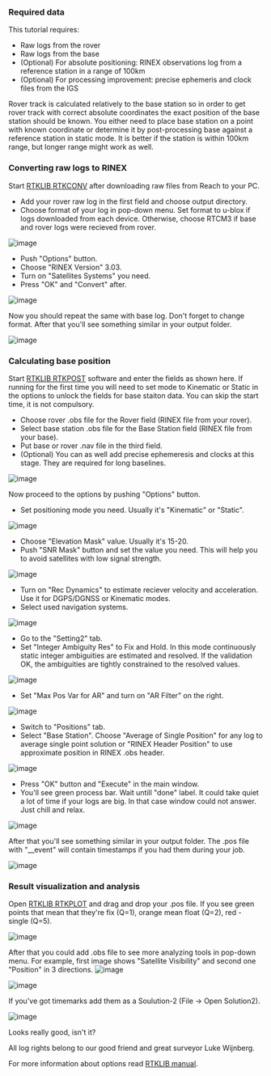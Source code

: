 ### Required data

This tutorial requires:

* Raw logs from the rover
* Raw logs from the base
* (Optional) For absolute positioning: RINEX observations log from a reference station in a range of 100km
* (Optional) For processing improvement: precise ephemeris and clock files from the IGS

Rover track is calculated relatively to the base station so in order to get rover track with correct absolute coordinates the exact position of the base station should be known. You either need to place base station on a point with known coordinate or determine it by post-processing base against a reference station in static mode. It is better if the station is within 100km range, but longer range might work as well.


### Converting raw logs to RINEX

Start [RTKLIB RTKCONV](https://files.emlid.com/RTKLIB/rtkconv_emlid_b26.exe) after downloading raw files from Reach to your PC.

* Add your rover raw log in the first field and choose output directory.
* Choose format of your log in pop-down menu. Set format to u-blox if logs downloaded from each device. Otherwise, choose RTCM3 if base and rover logs were recieved from rover.

![image](img/post-processing/rtkconv_format.png)

* Push "Options" button.
* Choose "RINEX Version" 3.03.
* Turn on "Satellites Systems" you need.
* Press "OK" and "Convert" after.

![image](img/post-processing/rtkconv_options.png)

Now you should repeat the same with base log. Don't forget to change format. 
After that you'll see something similar in your output folder.

![image](img/post-processing/rtkconv_output_folder.png)

### Calculating base position

Start [RTKLIB RTKPOST](https://files.emlid.com/RTKLIB/rtkpost_emlid_b26.exe) software and enter the fields as shown here. If running for the first time you will need to set mode to Kinematic or Static in the options to unlock the fields for base staiton data. You can skip the start time, it is not compulsory.

* Choose rover .obs file for the Rover field (RINEX file from your rover).
* Select base station .obs file for the Base Station field (RINEX file from your base).
* Put base or rover .nav file in the third field.
* (Optional) You can as well add precise ephemeresis and clocks at this stage. They are required for long baselines.

![image](img/post-processing/rtkpost_adding_files.png)

Now proceed to the options by pushing "Options" button.

* Set positioning mode you need. Usually it's "Kinematic" or "Static".

![image](img/post-processing/rtkpost_setting1_mode.png)

* Choose "Elevation Mask" value. Usually it's 15-20.
* Push "SNR Mask" button and set the value you need. This will help you to avoid satellites with low signal strength.

![image](img/post-processing/rtkpost_setting1_mask.png)

* Turn on "Rec Dynamics" to estimate reciever velocity and acceleration. Use it for DGPS/DGNSS or Kinematic modes.
* Select used navigation systems.

![image](img/post-processing/rtkpost_setting1_dynamics.png)

* Go to the "Setting2" tab.
* Set "Integer Ambiguity Res" to Fix and Hold. In this mode continuously static integer ambiguities are estimated and resolved. If the validation OK, the ambiguities are tightly constrained to the resolved values.

![image](img/post-processing/rtkpost_setting2_ambiguity.png)

* Set "Max Pos Var for AR" and turn on "AR Filter" on the right.

![image](img/post-processing/rtkpost_setting2_ar.png)

* Switch to "Positions" tab.
* Select "Base Station". Choose "Average of Single Position" for any log to average single point solution or "RINEX Header Position" to use approximate position in RINEX .obs header.

![image](img/post-processing/rtkpost_positions_base.png)

* Press "OK" button and "Execute" in the main window.
* You'll see green process bar. Wait untill "done" label. It could take quiet a lot of time if your logs are big. In that case window could not answer. Just chill and relax.

![image](img/post-processing/rtkpost_execute.png)

After that you'll see something similar in your output folder. The .pos file with "__event" will contain timestamps if you had them during your job.

![image](img/post-processing/rtkpost_output_folder.png)

### Result visualization and analysis

Open [RTKLIB RTKPLOT](https://github.com/tomojitakasu/RTKLIB_bin/raw/rtklib_2.4.3/bin/rtkplot.exe) and drag and drop your .pos file.
If you see green points that mean that they're fix (Q=1), orange mean float (Q=2), red - single (Q=5).

![image](img/post-processing/rtkplot_pos.png)

After that you could add .obs file to see more analyzing tools in pop-down menu.
For example, first image shows "Satellite Visibility" and second one "Position" in 3 directions.
![image](img/post-processing/rtkplot_satvis.png)

![image](img/post-processing/rtkplot_position.png)


If you've got timemarks add them as a Soulution-2 (File -> Open Solution2).

![image](img/post-processing/rtkplot_timemarks.png)

Looks really good, isn't it?

All log rights belong to our good friend and great surveyor Luke Wijnberg.

For more information about options read [RTKLIB manual](http://www.rtklib.com/prog/manual_2.4.2.pdf).

<!-- 


Now switch tab and set GPS AR to Fix-and-hold and Glonass to OFF. Glonass integer ambiguity resolution can be enabled if both base and rover are Reach.

![image](img/post-processing/Post3.PNG)

The observations RINEX from the reference station includes exact position in the header file, so we will choose it for the base position. This is very important because it is reference coordinate in the whole post-processing workflow. You need to have one known point to start from.

![image](img/post-processing/Post4.PNG)

Now you can hit execute and monitor solution quality, Q=1 means FIX.

![image](img/post-processing/Post5.PNG)

After computation is over press Plot to see the track. We got the base coordinate, write it down we are going to use it in the next step.

![image](img/post-processing/POst6.PNG)

### Calculating rover track

Browse to the rover obs (Rinex from your rover Reach), to the base station obs (Rinex from the base Reach) and to the nav (Rinex from your base Reach). 

![image](img/post-processing/Post7.PNG)

Now proceed to the options and set positioning mode to Kinematic, that will tell RTKLIB that the receiver was moving. Select used navigation systems and set filter to combined. Enable dynamic filter as well.

![image](img/post-processing/Post8.PNG)

In this case Glonass ambiguity resolution can be set to ON, as both receivers are identical.

![image](img/post-processing/Post9.PNG)

Now we are at the point where we need to enter the coordinates of the base that we have calculated in the previous step.

![image](img/post-processing/Post10.PNG)

Hit execute and plot the resulting solution. Looks good, but some regions are yellow which indicates float solution. We can look at the observations to try to find the source of the issue.

![image](img/post-processing/Post11.PNG)

In RTKPLOT go to file-> open observations and select observations from the moving rover. Switch view to satellite visibility. You might need to go to the view options and select all satellite systems and set "cycle slip" to LLI flag to see data like this. We can notice that reception is worse in the beginning, so we can try to crop it to avoid feeding bad data in the filters.

![image](img/post-processing/Post12.PNG)

By switching view to Position it is evident that take off is around 14:05 and after this moment signal reception is much better.

![image](img/post-processing/Post13.PNG)

Let's try to process again, but crop data at 14:03.

![image](img/post-processing/Post14.PNG)

Looks really good now!

![image](img/post-processing/Post15.PNG)

What could have happened if we did not use the exact position of the base, but just averaged single position? The picture depict a close up of three turns, where green track has been processed with exact base station position specified and blue track has been processed without it. Both tracks are precise, but blue track has a shift of several meters.

![image](img/post-processing/Post16.PNG) -->


